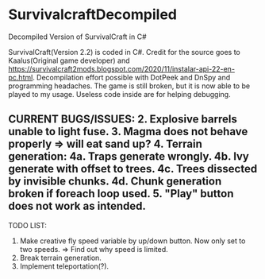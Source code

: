 # SurvivalcraftDecompiled
Decompiled Version of SurvivalCraft in C#

SurvivalCraft(Version 2.2) is coded in C#. Credit for the source goes to Kaalus(Original game developer) and https://survivalcraft2mods.blogspot.com/2020/11/instalar-api-22-en-pc.html. 
Decompilation effort possible with DotPeek and DnSpy and programming headaches.
The game is still broken, but it is now able to be played to my usage. Useless code inside are for helping debugging. 

CURRENT BUGS/ISSUES:
2. Explosive barrels unable to light fuse. 
3. Magma does not behave properly => will eat sand up? 
4. Terrain generation: 
        4a. Traps generate wrongly. 
        4b. Ivy generate with offset to trees. 
        4c. Trees dissected by invisible chunks. 
        4d. Chunk generation broken if foreach loop used. 
5. "Play" button does not work as intended. 
--------------------------------------------------------------------------------------------------------------------------------------------------------------
TODO LIST: 
1. Make creative fly speed variable by up/down button. Now only set to two speeds. => Find out why speed is limited.
2. Break terrain generation. 
3. Implement teleportation(?). 
